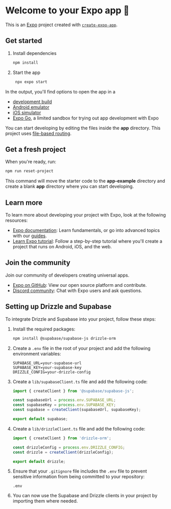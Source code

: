 # Welcome to your Expo app 👋

This is an [Expo](https://expo.dev) project created with [`create-expo-app`](https://www.npmjs.com/package/create-expo-app).

## Get started

1. Install dependencies

   ```bash
   npm install
   ```

2. Start the app

   ```bash
    npx expo start
   ```

In the output, you'll find options to open the app in a

- [development build](https://docs.expo.dev/develop/development-builds/introduction/)
- [Android emulator](https://docs.expo.dev/workflow/android-studio-emulator/)
- [iOS simulator](https://docs.expo.dev/workflow/ios-simulator/)
- [Expo Go](https://expo.dev/go), a limited sandbox for trying out app development with Expo

You can start developing by editing the files inside the **app** directory. This project uses [file-based routing](https://docs.expo.dev/router/introduction).

## Get a fresh project

When you're ready, run:

```bash
npm run reset-project
```

This command will move the starter code to the **app-example** directory and create a blank **app** directory where you can start developing.

## Learn more

To learn more about developing your project with Expo, look at the following resources:

- [Expo documentation](https://docs.expo.dev/): Learn fundamentals, or go into advanced topics with our [guides](https://docs.expo.dev/guides).
- [Learn Expo tutorial](https://docs.expo.dev/tutorial/introduction/): Follow a step-by-step tutorial where you'll create a project that runs on Android, iOS, and the web.

## Join the community

Join our community of developers creating universal apps.

- [Expo on GitHub](https://github.com/expo/expo): View our open source platform and contribute.
- [Discord community](https://chat.expo.dev): Chat with Expo users and ask questions.

## Setting up Drizzle and Supabase

To integrate Drizzle and Supabase into your project, follow these steps:

1. Install the required packages:

   ```bash
   npm install @supabase/supabase-js drizzle-orm
   ```

2. Create a `.env` file in the root of your project and add the following environment variables:

   ```env
   SUPABASE_URL=your-supabase-url
   SUPABASE_KEY=your-supabase-key
   DRIZZLE_CONFIG=your-drizzle-config
   ```

3. Create a `lib/supabaseClient.ts` file and add the following code:

   ```typescript
   import { createClient } from '@supabase/supabase-js';

   const supabaseUrl = process.env.SUPABASE_URL;
   const supabaseKey = process.env.SUPABASE_KEY;
   const supabase = createClient(supabaseUrl, supabaseKey);

   export default supabase;
   ```

4. Create a `lib/drizzleClient.ts` file and add the following code:

   ```typescript
   import { createClient } from 'drizzle-orm';

   const drizzleConfig = process.env.DRIZZLE_CONFIG;
   const drizzle = createClient(drizzleConfig);

   export default drizzle;
   ```

5. Ensure that your `.gitignore` file includes the `.env` file to prevent sensitive information from being committed to your repository:

   ```gitignore
   .env
   ```

6. You can now use the Supabase and Drizzle clients in your project by importing them where needed.
